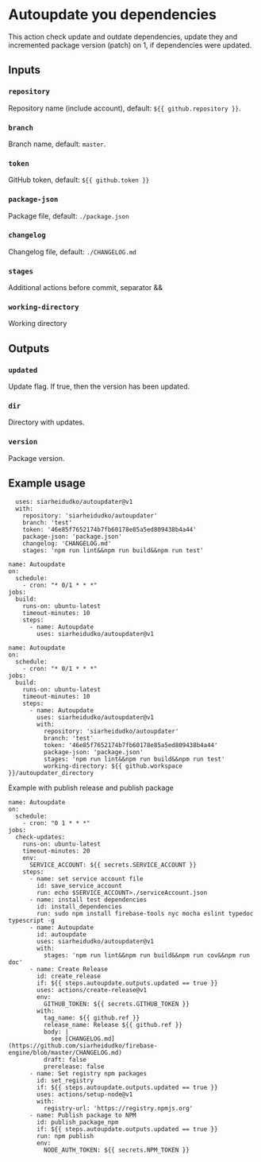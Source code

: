 # Autoupdate you dependencies

This action check update and outdate dependencies, update they and incremented package version (patch) on 1, if dependencies were updated.

## Inputs

### `repository`

Repository name (include account), default: `${{ github.repository }}`.

### `branch`

Branch name, default: `master`.

### `token`

GitHub token, default: `${{ github.token }}`

### `package-json`

Package file, default: `./package.json`

### `changelog`

Changelog file, default: `./CHANGELOG.md`

### `stages`

Additional actions before commit, separator &&

### `working-directory`

Working directory

## Outputs

### `updated`

Update flag. If true, then the version has been updated.

### `dir`

Directory with updates.

### `version`

Package version.

## Example usage

```
  uses: siarheidudko/autoupdater@v1
  with:
    repository: 'siarheidudko/autoupdater'
    branch: 'test'
    token: '46e85f7652174b7fb60178e85a5ed809438b4a44'
    package-json: 'package.json'
    changelog: 'CHANGELOG.md'
    stages: 'npm run lint&&npm run build&&npm run test'
```

```
name: Autoupdate
on:
  schedule:
    - cron: "* 0/1 * * *"
jobs:
  build:
    runs-on: ubuntu-latest
    timeout-minutes: 10
    steps:
      - name: Autoupdate
        uses: siarheidudko/autoupdater@v1
```

```
name: Autoupdate
on:
  schedule:
    - cron: "* 0/1 * * *"
jobs:
  build:
    runs-on: ubuntu-latest
    timeout-minutes: 10
    steps:
      - name: Autoupdate
        uses: siarheidudko/autoupdater@v1
        with:
          repository: 'siarheidudko/autoupdater'
          branch: 'test'
          token: '46e85f7652174b7fb60178e85a5ed809438b4a44'
          package-json: 'package.json'
          stages: 'npm run lint&&npm run build&&npm run test'
          working-directory: ${{ github.workspace }}/autoupdater_directory
```

Example with publish release and publish package
```
name: Autoupdate
on:
  schedule:
    - cron: "0 1 * * *"
jobs:
  check-updates:
    runs-on: ubuntu-latest
    timeout-minutes: 20
    env:
      SERVICE_ACCOUNT: ${{ secrets.SERVICE_ACCOUNT }}
    steps:
      - name: set service account file
        id: save_service_account
        run: echo $SERVICE_ACCOUNT>./serviceAccount.json
      - name: install test dependencies
        id: install_dependencies
        run: sudo npm install firebase-tools nyc mocha eslint typedoc typescript -g
      - name: Autoupdate
        id: autoupdate
        uses: siarheidudko/autoupdater@v1
        with:
          stages: 'npm run lint&&npm run build&&npm run cov&&npm run doc'
      - name: Create Release
        id: create_release
        if: ${{ steps.autoupdate.outputs.updated == true }}
        uses: actions/create-release@v1
        env:
          GITHUB_TOKEN: ${{ secrets.GITHUB_TOKEN }}
        with:
          tag_name: ${{ github.ref }}
          release_name: Release ${{ github.ref }}
          body: |
            see [CHANGELOG.md](https://github.com/siarheidudko/firebase-engine/blob/master/CHANGELOG.md)
          draft: false
          prerelease: false
      - name: Set registry npm packages
        id: set_registry
        if: ${{ steps.autoupdate.outputs.updated == true }}
        uses: actions/setup-node@v1
        with:
          registry-url: 'https://registry.npmjs.org'
      - name: Publish package to NPM
        id: publish_package_npm
        if: ${{ steps.autoupdate.outputs.updated == true }}
        run: npm publish
        env:
          NODE_AUTH_TOKEN: ${{ secrets.NPM_TOKEN }}   
```
